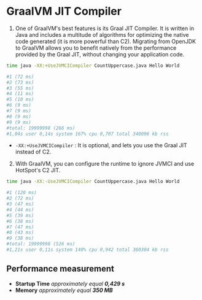 # GraalVM JIT Compiler

1. One of GraalVM's best features is its Graal JIT Compiler. It is written in Java and includes a multitude of algorithms for optimizing the native code generated (it is more powerful than C2).
   Migrating from OpenJDK to GraalVM allows you to benefit natively from the performance provided by the Graal JIT, without changing your application code.

```bash
time java -XX:+UseJVMCICompiler CountUppercase.java Hello World

#1 (72 ms)
#2 (73 ms)
#3 (55 ms)
#4 (11 ms)
#5 (10 ms)
#6 (9 ms)
#7 (9 ms)
#8 (9 ms)
#9 (9 ms)
#total: 19999998 (266 ms)
#1,04s user 0,14s system 167% cpu 0,707 total 340096 kb rss
```

- `-XX:+UseJVMCICompiler` : It is optional, and lets you use the Graal JIT instead of C2.

2. With GraalVM, you can configure the runtime to ignore JVMCI and use HotSpot's C2 JIT.

```bash
time java -XX:-UseJVMCICompiler CountUppercase.java Hello World

#1 (120 ms)
#2 (72 ms)
#3 (47 ms)
#4 (44 ms)
#5 (39 ms)
#6 (38 ms)
#7 (47 ms)
#8 (43 ms)
#9 (38 ms)
#total: 19999998 (526 ms)
#1,21s user 0,11s system 140% cpu 0,942 total 360304 kb rss
```

## Performance measurement
- **Startup Time** *approximately equal* ***0,429 s***
- **Memory** *approximately equal* ***350 MB*** 